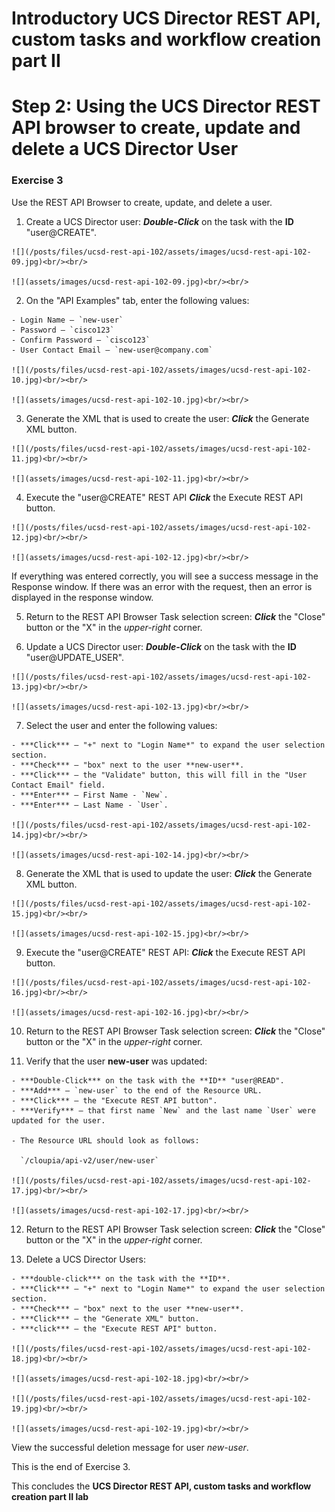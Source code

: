 # Introductory UCS Director REST API, custom tasks and workflow creation part II

# Step 2: Using the UCS Director REST API browser to create, update and delete a UCS Director User

### Exercise 3
Use the REST API Browser to create, update, and delete a user.

  1. Create a UCS Director user: ***Double-Click*** on the task with the **ID** "user@CREATE".

    ![](/posts/files/ucsd-rest-api-102/assets/images/ucsd-rest-api-102-09.jpg)<br/><br/>

    ![](assets/images/ucsd-rest-api-102-09.jpg)<br/><br/>

  2. On the "API Examples" tab, enter the following values:

    - Login Name — `new-user`
    - Password — `cisco123`
    - Confirm Password — `cisco123`
    - User Contact Email — `new-user@company.com`

    ![](/posts/files/ucsd-rest-api-102/assets/images/ucsd-rest-api-102-10.jpg)<br/><br/>

    ![](assets/images/ucsd-rest-api-102-10.jpg)<br/><br/>

  3. Generate the XML that is used to create the user: ***Click*** the Generate XML button.

    ![](/posts/files/ucsd-rest-api-102/assets/images/ucsd-rest-api-102-11.jpg)<br/><br/>

    ![](assets/images/ucsd-rest-api-102-11.jpg)<br/><br/>

  4. Execute the "user@CREATE" REST API ***Click*** the Execute REST API button.

    ![](/posts/files/ucsd-rest-api-102/assets/images/ucsd-rest-api-102-12.jpg)<br/><br/>

    ![](assets/images/ucsd-rest-api-102-12.jpg)<br/><br/>

  If everything was entered correctly, you will see a success message in the Response window. If there was an error with the request, then an error is displayed in the response window.

  5. Return to the REST API Browser Task selection screen: ***Click*** the "Close" button or the "X" in the *upper-right* corner.

  6. Update a UCS Director user: ***Double-Click*** on the task with the **ID** "user@UPDATE_USER".

    ![](/posts/files/ucsd-rest-api-102/assets/images/ucsd-rest-api-102-13.jpg)<br/><br/>

    ![](assets/images/ucsd-rest-api-102-13.jpg)<br/><br/>

  7. Select the user and enter the following values:

    - ***Click*** — "+" next to "Login Name*" to expand the user selection section.
    - ***Check*** — "box" next to the user **new-user**.
    - ***Click*** — the "Validate" button, this will fill in the "User Contact Email" field.
    - ***Enter*** — First Name - `New`.
    - ***Enter*** — Last Name - `User`.

    ![](/posts/files/ucsd-rest-api-102/assets/images/ucsd-rest-api-102-14.jpg)<br/><br/>

    ![](assets/images/ucsd-rest-api-102-14.jpg)<br/><br/>

  8. Generate the XML that is used to update the user: ***Click*** the Generate XML button.

    ![](/posts/files/ucsd-rest-api-102/assets/images/ucsd-rest-api-102-15.jpg)<br/><br/>

    ![](assets/images/ucsd-rest-api-102-15.jpg)<br/><br/>

  9. Execute the "user@CREATE" REST API: ***Click*** the Execute REST API button.

    ![](/posts/files/ucsd-rest-api-102/assets/images/ucsd-rest-api-102-16.jpg)<br/><br/>

    ![](assets/images/ucsd-rest-api-102-16.jpg)<br/><br/>

  10. Return to the REST API Browser Task selection screen: ***Click*** the "Close" button or the "X" in the *upper-right* corner.

  11. Verify that the user **new-user** was updated:

    - ***Double-Click*** on the task with the **ID** "user@READ".
    - ***Add*** — `new-user` to the end of the Resource URL.
    - ***Click*** — the "Execute REST API button".
    - ***Verify*** — that first name `New` and the last name `User` were updated for the user.

    - The Resource URL should look as follows:

      `/cloupia/api-v2/user/new-user`

    ![](/posts/files/ucsd-rest-api-102/assets/images/ucsd-rest-api-102-17.jpg)<br/><br/>

    ![](assets/images/ucsd-rest-api-102-17.jpg)<br/><br/>

  12. Return to the REST API Browser Task selection screen: ***Click*** the "Close" button or the "X" in the *upper-right* corner.

  13. Delete a UCS Director Users:

    - ***double-click*** on the task with the **ID**.
    - ***Click*** — "+" next to "Login Name*" to expand the user selection section.
    - ***Check*** — "box" next to the user **new-user**.
    - ***Click*** — the "Generate XML" button.
    - ***click*** — the "Execute REST API" button.

    ![](/posts/files/ucsd-rest-api-102/assets/images/ucsd-rest-api-102-18.jpg)<br/><br/>

    ![](assets/images/ucsd-rest-api-102-18.jpg)<br/><br/>

    ![](/posts/files/ucsd-rest-api-102/assets/images/ucsd-rest-api-102-19.jpg)<br/><br/>

    ![](assets/images/ucsd-rest-api-102-19.jpg)<br/><br/>

  View the successful deletion message for user *new-user*.

  This is the end of Exercise 3.

This concludes the **UCS Director REST API, custom tasks and workflow creation part II lab**
